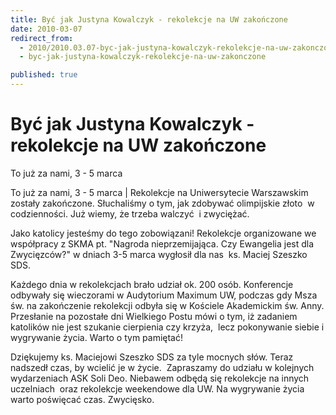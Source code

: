 ```yaml
---
title: Być jak Justyna Kowalczyk - rekolekcje na UW zakończone
date: 2010-03-07
redirect_from: 
  - 2010/2010.03.07-byc-jak-justyna-kowalczyk-rekolekcje-na-uw-zakonczone
  - byc-jak-justyna-kowalczyk-rekolekcje-na-uw-zakonczone

published: true
---
```




# Być jak Justyna Kowalczyk - rekolekcje na UW zakończone

<time>To już za nami, 3 - 5 marca</time>

To już za nami, 3 - 5 marca | Rekolekcje na Uniwersytecie Warszawskim zostały zakończone. Słuchaliśmy o tym, 
jak zdobywać olimpijskie złoto&nbsp; w codzienności. Już wiemy, że trzeba walczyć&nbsp; i zwyciężać. 

Jako katolicy jesteśmy do tego zobowiązani! 
Rekolekcje organizowane we współpracy 
z SKMA pt. "Nagroda nieprzemijająca. 
Czy Ewangelia jest 
dla Zwycięzców?"&nbsp;w dniach 3-5 marca wygłosił dla nas&nbsp; ks. Maciej Szeszko SDS. 

Każdego dnia w rekolekcjach brało udział 
ok. 200 osób. Konferencje odbywały się wieczorami w Audytorium Maximum UW, podczas gdy Msza św. na zakończenie rekolekcji odbyła się w Kościele Akademickim św. Anny. 
Przesłanie na pozostałe dni Wielkiego Postu mówi o tym, iż zadaniem katolików nie jest szukanie cierpienia czy krzyża,&nbsp; lecz 
pokonywanie siebie i wygrywanie życia. Warto o tym pamiętać! 

Dziękujemy ks. Maciejowi Szeszko SDS 
za tyle mocnych słów. Teraz nadszedł czas,&nbsp;by wcielić je w życie. &nbsp;Zapraszamy do udziału w kolejnych wydarzeniach ASK Soli Deo. Niebawem odbędą się rekolekcje na innych uczelniach&nbsp; oraz rekolekcje weekendowe dla UW. 
Na wygrywanie życia warto poświęcać czas. Zwycięsko.


<!--CONTENT FROM OLD SERVER (jos before 2013): To już za nami, 3 - 5 marca | Rekolekcje na Uniwersytecie Warszawskim zostały zakończone. Słuchaliśmy o tym, 
jak zdobywać olimpijskie złoto&nbsp; w codzienności. Już wiemy, że trzeba walczyć&nbsp; i zwyciężać. 

Jako katolicy jesteśmy do tego zobowiązani! 
Rekolekcje organizowane we współpracy 
z SKMA pt. "Nagroda nieprzemijająca. 
Czy Ewangelia jest dla Zwycięzców?"&nbsp;w dniach 3-5 marca wygłosił dla nas&nbsp; ks. Maciej Szeszko SDS. 

Każdego dnia w rekolekcjach brało udział 
ok. 200 osób. Konferencje odbywały się wieczorami w Audytorium Maximum UW, podczas gdy Msza św. na zakończenie rekolekcji odbyła się w Kościele Akademickim św. Anny. 
Przesłanie na pozostałe dni Wielkiego Postu mówi o tym, iż zadaniem katolików nie jest szukanie cierpienia czy krzyża,&nbsp; lecz pokonywanie siebie i wygrywanie życia. Warto o tym pamiętać! 

Dziękujemy ks. Maciejowi Szeszko SDS 
za tyle mocnych słów. Teraz nadszedł czas,&nbsp;by wcielić je w życie. &nbsp;Zapraszamy do udziału w kolejnych wydarzeniach ASK Soli Deo. Niebawem odbędą się rekolekcje na innych uczelniach&nbsp; oraz rekolekcje weekendowe dla UW. 
Na wygrywanie życia warto poświęcać czas. Zwycięsko.
Kliknij na "więcej", aby obejrzeć kilka zdjęć.
         
-->

<!--{{json:{"created_date":"2010-03-07 13:07:16","publish_down":"0000-00-00 00:00:00","id":"892"}}}-->